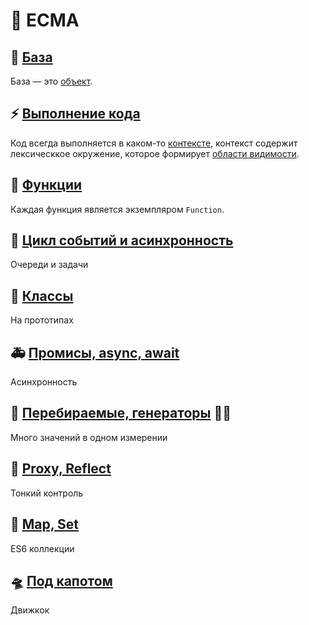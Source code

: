 # 🐸 ECMA
## 💎 [База](./1-base.md)
База — это [объект](./1-base.md#объект).
## ⚡️ [Выполнение кода](./2-execution.md)
Код всегда выполняется в каком-то [контексте](./2-execution.md#🏞%EF%B8%8F-контекст-выполнения), контекст содержит лексическкое окружение, которое формирует [области видимости](./2-execution.md#👁%EF%B8%8F‍🗨%EF%B8%8F-области-видимости).
## 🦾 [Функции](./3-functions.md)
Каждая функция является экземпляром `Function`.
## 🎪 [Цикл событий и асинхронность](./4-async-event-loop.md)
Очереди и задачи
## 👾 [Классы](./5-classes.md)
На прототипах
## 🚑️ [Промисы, async, await](./6-promises.md)
Асинхронность
## 🍡 [Перебираемые, генераторы](./7-iteration.md) 🧞‍♂️
Много значений в одном измерении
## 🥤 [Proxy, Reflect](./8-metaprogramming.md)
Тонкий контроль
## 🧭 [Map, Set](./9-map-set.md)
ES6 коллекции
## 🛸 [Под капотом](./10-engine.md)
Движкок
